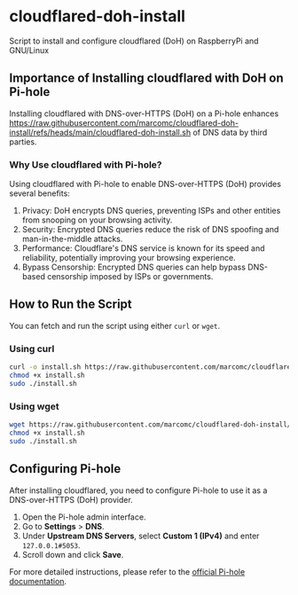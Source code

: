 # cloudflared-doh-install

Script to install and configure cloudflared (DoH) on RaspberryPi and GNU/Linux

## Importance of Installing cloudflared with DoH on Pi-hole

Installing cloudflared with DNS-over-HTTPS (DoH) on a Pi-hole enhances https://raw.githubusercontent.com/marcomc/cloudflared-doh-install/refs/heads/main/cloudflared-doh-install.sh of DNS data by third parties.

### Why Use cloudflared with Pi-hole?
Using cloudflared with Pi-hole to enable DNS-over-HTTPS (DoH) provides several benefits:

1. Privacy: DoH encrypts DNS queries, preventing ISPs and other entities from snooping on your browsing activity.
2. Security: Encrypted DNS queries reduce the risk of DNS spoofing and man-in-the-middle attacks.
3. Performance: Cloudflare's DNS service is known for its speed and reliability, potentially improving your browsing experience.
4. Bypass Censorship: Encrypted DNS queries can help bypass DNS-based censorship imposed by ISPs or governments.

## How to Run the Script

You can fetch and run the script using either `curl` or `wget`.

### Using curl

```sh
curl -o install.sh https://raw.githubusercontent.com/marcomc/cloudflared-doh-install/refs/heads/main/cloudflared-install.sh
chmod +x install.sh
sudo ./install.sh
```

### Using wget

```sh
wget https://raw.githubusercontent.com/marcomc/cloudflared-doh-install/refs/heads/main/cloudflared-doh-install.sh
chmod +x install.sh
sudo ./install.sh
```

## Configuring Pi-hole

After installing cloudflared, you need to configure Pi-hole to use it as a DNS-over-HTTPS (DoH) provider.

1. Open the Pi-hole admin interface.
2. Go to **Settings** > **DNS**.
3. Under **Upstream DNS Servers**, select **Custom 1 (IPv4)** and enter `127.0.0.1#5053`.
4. Scroll down and click **Save**.

For more detailed instructions, please refer to the [official Pi-hole documentation](https://docs.pi-hole.net/guides/dns/cloudflared/).